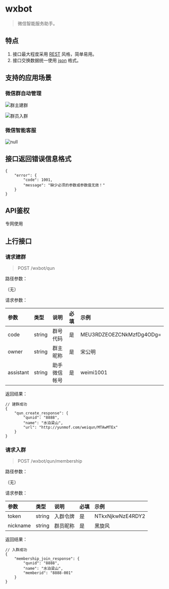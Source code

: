 # wxbot
> 微信智能服务助手。

## 特点
1. 接口最大程度采用 [REST](https://zh.wikipedia.org/wiki/REST) 风格，简单易用。
2. 接口交换数据统一使用 [json](https://zh.wikipedia.org/wiki/JSON) 格式。

## 支持的应用场景
### 微信群自动管理

![群主建群](https://www.websequencediagrams.com/cgi-bin/cdraw?lz=576k5Li7LT4r5ZGx5ZGx576k566h5a62OiDnlLPor7flu7rnvqQKAA8PLS0-LQA0BjogPDzliqnmiYvkuoznu7TnoIHlkoznvqTnvJblj7c-PgoAWQnnvqQAJAY6IOWKoOWlveWPiwoADAkARwzpqozor4HpgJrov4cAKxXmj5DkvpsAXQkAOwsAgTYTAEgGACMKAIE2FgCBEwjnvqTkv6Hmga_vvIhJRCwg5ZCN56ew77yM5o6o6ZO-77yJAGIMAIFIDACCJQXmi4kAgk0GAIFEFgAeB4iQ5Yqf77yBCg&s=earth)

![群员入群](https://www.websequencediagrams.com/cgi-bin/cdraw?lz=576k5ZGYLT4r576k5Yqp5omLOiDliqDlpb3lj4sKAAwJLS0-LQAlBjog6aqM6K-B6YCa6L-HAB0FADAQ5o-Q5L6b5Luk54mMADgLPivlkbHlkbHnvqTnrqHlrrYAQwjnvqQAJgcAEg8AbggAgREH576k5L-h5oGv5LiO5oiQ5ZGYSUQAVAwAdwyLieS6uuWFpee-pAAMF-eUqAA9COi_m-ihjOWkh-azqACBXhYARAbmiJDlip_vvIEK&s=earth)

### 微信智能客服

![null]()

## 接口返回错误信息格式
>
```
{
    "error": {
        "code": 1001,
        "message": "缺少必须的参数或参数值无效！"
    }
}
```

## API鉴权
专网使用

## 上行接口

### 请求建群
> POST /wxbot/qun

路径参数：
>
（无）

请求参数：
>
| 参数          | 类型      | 说明              | 必填  | 示例                                      |
| :------------ | :-------- | :---------------- | :---- | :---------------------------------------- |
| code          | string    | 群号代码          | 是    | MEU3RDZEOEZCNkMzfDg4ODg=                  |
| owner         | string    | 群主昵称          | 是    | 宋公明                                    |
| assistant     | string    | 助手微信帐号      | 是    | weimi1001                                 |

返回结果：
>
```
// 建群成功
{
    "qun_create_response": {
        "qunid": "8888",
        "name": "水泊梁山",
        "url": "http://yunmof.com/weiqun/MTAwMTEx"
    }
}
```

### 请求入群
> POST /wxbot/qun/membership

路径参数：
>
（无）

请求参数：
>
| 参数          | 类型      | 说明              | 必填  | 示例                                      |
| :------------ | :-------- | :---------------- | :---- | :---------------------------------------- |
| token         | string    | 入群令牌          | 是    | NTkxNjkwNzE4RDY2                          |
| nickname      | string    | 群员昵称          | 是    | 黑旋风                                    |

返回结果：
>
```
// 入群成功
{
    "membership_join_response": {
        "qunid": "8888",
        "name": "水泊梁山",
        "memberid": "8888-001"
    }
}
```
